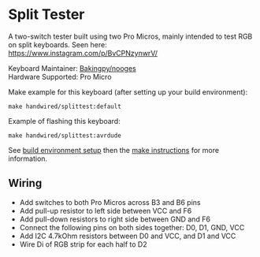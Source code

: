 Split Tester
============

A two-switch tester built using two Pro Micros, mainly intended to test RGB on split keyboards. Seen here: https://www.instagram.com/p/BvCPNzynwrV/

Keyboard Maintainer: [Bakingpy/nooges](https://github.com/nooges)  
Hardware Supported: Pro Micro   

Make example for this keyboard (after setting up your build environment):

    make handwired/splittest:default

Example of flashing this keyboard:

    make handwired/splittest:avrdude

See [build environment setup](https://docs.qmk.fm/#/getting_started_build_tools) then the [make instructions](https://docs.qmk.fm/#/getting_started_make_guide) for more information.

Wiring
------
- Add switches to both Pro Micros across B3 and B6 pins
- Add pull-up resistor to left side between VCC and F6
- Add pull-down resistors to right side between GND and F6
- Connect the following pins on both sides together: D0, D1, GND, VCC
- Add I2C 4.7kOhm resistors between D0 and VCC, and D1 and VCC
- Wire Di of RGB strip for each half to D2
